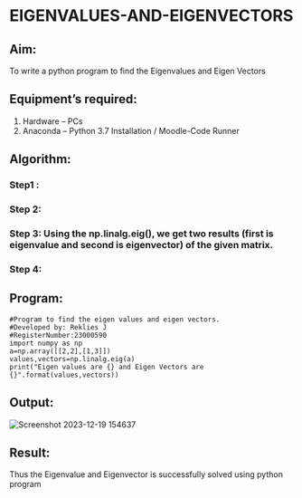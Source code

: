 # EIGENVALUES-AND-EIGENVECTORS
## Aim:
To write a python program to find the Eigenvalues and Eigen Vectors
## Equipment’s required:
1. 	Hardware – PCs
2. 	Anaconda – Python 3.7 Installation / Moodle-Code Runner
## Algorithm:
### Step1 : 
### Step 2: 
### Step 3: Using the np.linalg.eig(),  we get two results (first is eigenvalue and second is eigenvector) of the given matrix.
### Step 4: 

## Program:
```
#Program to find the eigen values and eigen vectors.
#Developed by: Reklies J
#RegisterNumber:23000590
import numpy as np
a=np.array([[2,2],[1,3]])
values,vectors=np.linalg.eig(a)
print("Eigen values are {} and Eigen Vectors are {}".format(values,vectors))
```

## Output:
![Screenshot 2023-12-19 154637](https://github.com/Reklies/EIGENVALUES-AND-EIGENVECTORS/assets/147139232/5b13ddb7-ded6-42a9-a7a0-d63fb16c92cf)

## Result:
Thus the Eigenvalue and Eigenvector is successfully solved using python program
